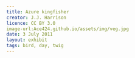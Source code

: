 ```yaml
---
title: Azure kingfisher
creator: J.J. Harrison
licence: CC BY 3.0
image-url:Ace424.github.io/assets/img/veg.jpg
date: 3 July 2011
layout: exhibit
tags: bird, day, twig
---
```


